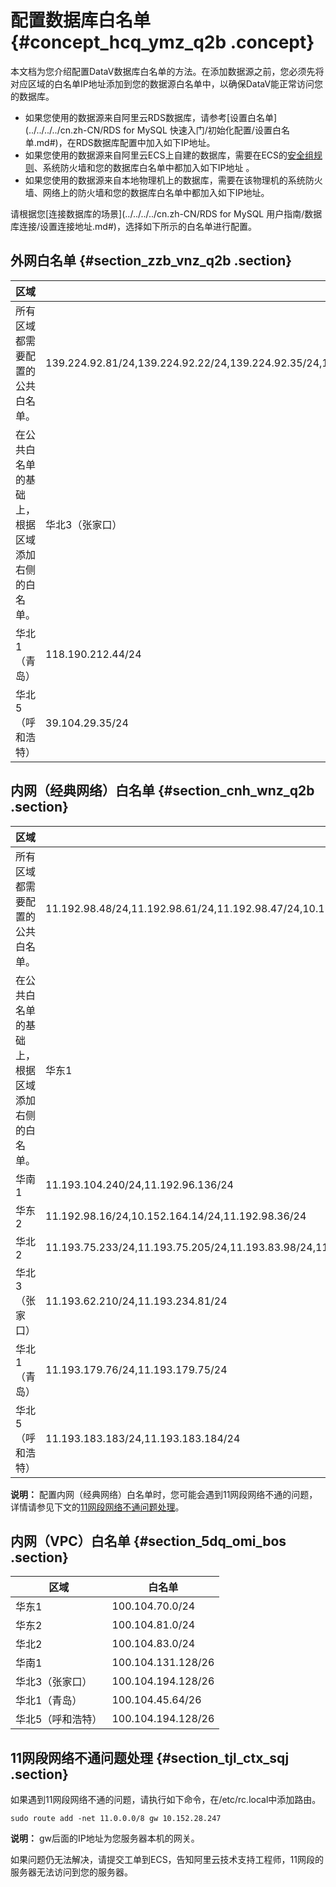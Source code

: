 # 配置数据库白名单 {#concept_hcq_ymz_q2b .concept}

本文档为您介绍配置DataV数据库白名单的方法。在添加数据源之前，您必须先将对应区域的白名单IP地址添加到您的数据源白名单中，以确保DataV能正常访问您的数据库。

-   如果您使用的数据源来自阿里云RDS数据库，请参考[设置白名单](../../../../cn.zh-CN/RDS for MySQL 快速入门/初始化配置/设置白名单.md#)，在RDS数据库配置中加入如下IP地址。
-   如果您使用的数据源来自阿里云ECS上自建的数据库，需要在ECS的[安全组规则](../../../../cn.zh-CN/安全/安全组/添加安全组规则.md#)、系统防火墙和您的数据库白名单中都加入如下IP地址 。
-   如果您使用的数据源来自本地物理机上的数据库，需要在该物理机的系统防火墙、网络上的防火墙和您的数据库白名单中都加入如下IP地址。

请根据您[连接数据库的场景](../../../../cn.zh-CN/RDS for MySQL 用户指南/数据库连接/设置连接地址.md#)，选择如下所示的白名单进行配置。

## 外网白名单 {#section_zzb_vnz_q2b .section}

|区域|白名单|
|--|---|
|所有区域都需要配置的公共白名单。|139.224.92.81/24,139.224.92.22/24,139.224.92.35/24,139.224.4.30/24,139.224.92.102/24,139.224.4.48/24,139.224.4.104/24,139.224.92.11/24,139.224.4.60/24,139.224.92.52/24,139.224.4.26/24,139.224.92.57/24,112.74.156.111/24,120.76.104.101/24,139.224.4.69/24,114.55.195.74/24,47.99.11.181/24,47.94.185.180/24,182.92.144.171/24,139.224.4.32/24|
|在公共白名单的基础上，根据区域添加右侧的白名单。|华北3（张家口）|47.92.22.210/24,47.92.22.68/24|
|华北1（青岛）|118.190.212.44/24|
|华北5（呼和浩特）|39.104.29.35/24|

## 内网（经典网络）白名单 {#section_cnh_wnz_q2b .section}

|区域|白名单|
|--|---|
|所有区域都需要配置的公共白名单。|11.192.98.48/24,11.192.98.61/24,11.192.98.47/24,10.152.164.34/24,11.192.98.58/24,10.152.164.17/24,10.152.164.42/24,11.192.98.37/24,10.152.164.31/24,10.152.164.66/24,10.152.164.22/24|
|在公共白名单的基础上，根据区域添加右侧的白名单。|华东1|11.193.54.74/24,11.193.54.148/24,11.197.246.34/24,11.196.22.196/24|
|华南1|11.193.104.240/24,11.192.96.136/24|
|华东2|11.192.98.16/24,10.152.164.14/24,11.192.98.36/24|
|华北2|11.193.75.233/24,11.193.75.205/24,11.193.83.98/24,11.197.231.75/24|
|华北3（张家口）|11.193.62.210/24,11.193.234.81/24|
|华北1（青岛）|11.193.179.76/24,11.193.179.75/24|
|华北5（呼和浩特）|11.193.183.183/24,11.193.183.184/24|

**说明：** 配置内网（经典网络）白名单时，您可能会遇到11网段网络不通的问题，详情请参见下文的[11网段网络不通问题处理](#section_tjl_ctx_sqj)。

## 内网（VPC）白名单 {#section_5dq_omi_bos .section}

|区域|白名单|
|--|---|
|华东1|100.104.70.0/24|
|华东2|100.104.81.0/24|
|华北2|100.104.83.0/24|
|华南1|100.104.131.128/26|
|华北3（张家口）|100.104.194.128/26|
|华北1（青岛）|100.104.45.64/26|
|华北5（呼和浩特）|100.104.194.128/26|

## 11网段网络不通问题处理 {#section_tjl_ctx_sqj .section}

如果遇到11网段网络不通的问题，请执行如下命令，在/etc/rc.local中添加路由。

``` {#codeblock_bat_6km_oop .lanuage-shell}
sudo route add -net 11.0.0.0/8 gw 10.152.28.247
```

**说明：** gw后面的IP地址为您服务器本机的网关。

如果问题仍无法解决，请提交工单到ECS，告知阿里云技术支持工程师，11网段的服务器无法访问到您的服务器。

